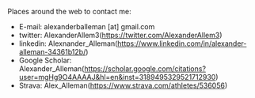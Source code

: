 Places around the web to contact me:

- E-mail: alexanderballeman [at] gmail.com
- twitter: AlexanderAllem3(https://twitter.com/AlexanderAllem3)
- linkedin: Alexnander_Alleman(https://www.linkedin.com/in/alexander-alleman-34361b12b/)
- Google Scholar: Alexander_Alleman(https://scholar.google.com/citations?user=mgHg9O4AAAAJ&hl=en&inst=3189495329521712930)
- Strava: Alex_Alleman(https://www.strava.com/athletes/536056)
